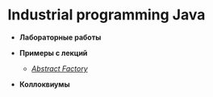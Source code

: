 # Industrial programming Java
- **Лабораторные работы**

- **Примеры с лекций**
  - [*Abstract Factory*](https://github.com/DianaBarinova/Abstract_Factory)

- **Коллоквиумы**
